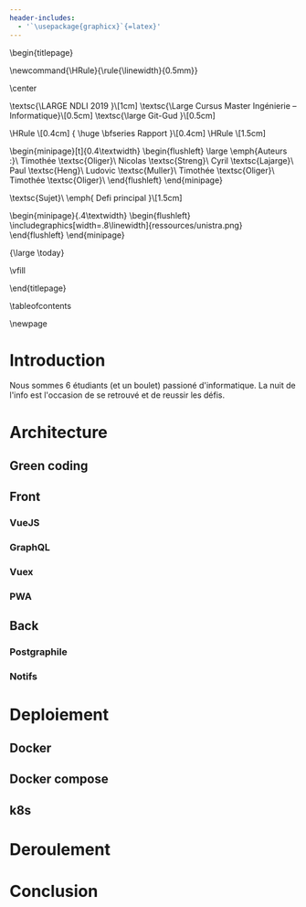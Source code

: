 ```yaml
---
header-includes:
  - '`\usepackage{graphicx}`{=latex}'
---
```


\begin{titlepage}

\newcommand{\HRule}{\rule{\linewidth}{0.5mm}}

\center

\textsc{\LARGE NDLI 2019 }\\[1cm]
\textsc{\Large Cursus Master Ingénierie – Informatique}\\[0.5cm]
\textsc{\large Git-Gud }\\[0.5cm]

\HRule \\[0.4cm]
{ \huge \bfseries Rapport }\\[0.4cm]
\HRule \\[1.5cm]

\begin{minipage}[t]{0.4\textwidth}
\begin{flushleft} \large
\emph{Auteurs :}\\
Timothée \textsc{Oliger}\\
Nicolas \textsc{Streng}\\
Cyril \textsc{Lajarge}\\
Paul \textsc{Heng}\\
Ludovic \textsc{Muller}\\
Timothée \textsc{Oliger}\\
Timothée \textsc{Oliger}\\
\end{flushleft}
\end{minipage}

\textsc{Sujet}\\
\emph{ Defi principal }\\[1.5cm]

\begin{minipage}{.4\textwidth}
\begin{flushleft}
\includegraphics[width=.8\linewidth]{ressources/unistra.png}
\end{flushleft}
\end{minipage}

{\large \today}

\vfill

\end{titlepage}

\tableofcontents

\newpage

# Introduction

Nous sommes 6 étudiants (et un boulet) passioné d'informatique.
La nuit de l'info est l'occasion de se retrouvé et de reussir les défis.

# Architecture

## Green coding

## Front

### VueJS

### GraphQL

### Vuex

### PWA

## Back

### Postgraphile

### Notifs

# Deploiement

## Docker

## Docker compose 

## k8s

# Deroulement

# Conclusion
